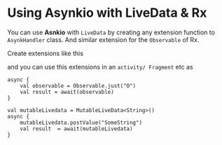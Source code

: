 
Using Asynkio with LiveData & Rx
================================

You can use **Asnkio** with `LiveData` by creating any extension function to `AsynkHandler` class.
And similar extension for the `Observable` of Rx.

Create extensions like this

[](_media/extensions.kt ':include :type=code kotlin')

and you can use this extensions in an `activity/ Fragment` etc as

    async {
        val observable = Observable.just("O")
        val result = await(observable)
    }

    val mutableLivedata = MutableLiveData<String>()
    async {
        mutableLivedata.postValue("SomeString")
        val result  = await(mutableLivedata)
    }

